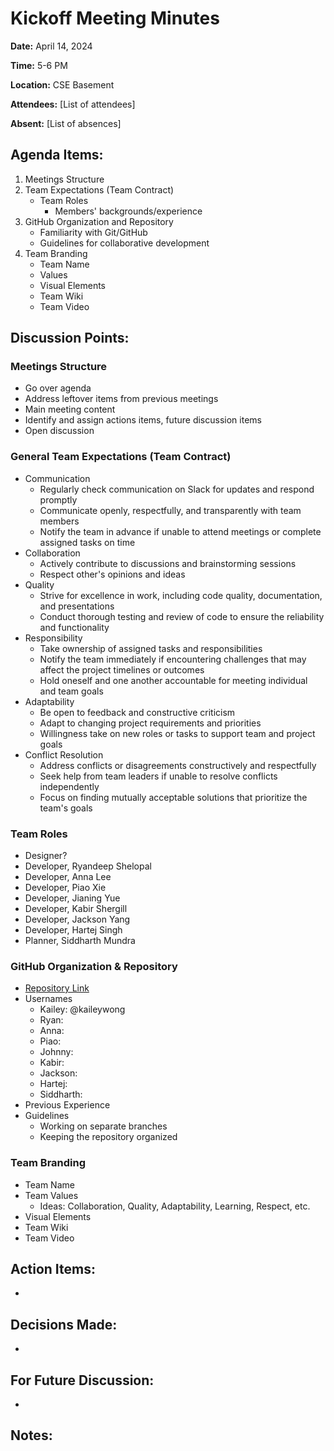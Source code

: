 # Kickoff Meeting Minutes

**Date:** April 14, 2024

**Time:** 5-6 PM

**Location:** CSE Basement

**Attendees:** [List of attendees]

**Absent:** [List of absences]

## Agenda Items:

1. Meetings Structure
2. Team Expectations (Team Contract)
   - Team Roles
     - Members' backgrounds/experience
3. GitHub Organization and Repository
   - Familiarity with Git/GitHub
   - Guidelines for collaborative development
4. Team Branding
   - Team Name
   - Values
   - Visual Elements
   - Team Wiki
   - Team Video

## Discussion Points:

### Meetings Structure

- Go over agenda
- Address leftover items from previous meetings
- Main meeting content
- Identify and assign actions items, future discussion items
- Open discussion

### General Team Expectations (Team Contract)

- Communication
  - Regularly check communication on Slack for updates and respond promptly
  - Communicate openly, respectfully, and transparently with team members
  - Notify the team in advance if unable to attend meetings or complete assigned tasks on time
- Collaboration
  - Actively contribute to discussions and brainstorming sessions
  - Respect other's opinions and ideas
- Quality
  - Strive for excellence in work, including code quality, documentation, and presentations
  - Conduct thorough testing and review of code to ensure the reliability and functionality
- Responsibility
  - Take ownership of assigned tasks and responsibilities
  - Notify the team immediately if encountering challenges that may affect the project timelines or outcomes
  - Hold oneself and one another accountable for meeting individual and team goals
- Adaptability
  - Be open to feedback and constructive criticism
  - Adapt to changing project requirements and priorities
  - Willingness take on new roles or tasks to support team and project goals
- Conflict Resolution
  - Address conflicts or disagreements constructively and respectfully
  - Seek help from team leaders if unable to resolve conflicts independently
  - Focus on finding mutually acceptable solutions that prioritize the team's goals

### Team Roles
- Designer?
- Developer, Ryandeep Shelopal
- Developer, Anna Lee
- Developer, Piao Xie
- Developer, Jianing Yue
- Developer, Kabir Shergill
- Developer, Jackson Yang
- Developer, Hartej Singh
- Planner, Siddharth Mundra

### GitHub Organization & Repository
- [Repository Link](https://github.com/cse110-sp24-group33/cse110-sp24-group33)
- Usernames
  - Kailey: @kaileywong
  - Ryan:
  - Anna:
  - Piao:
  - Johnny:
  - Kabir:
  - Jackson:
  - Hartej:
  - Siddharth:
- Previous Experience
- Guidelines
  - Working on separate branches
  - Keeping the repository organized

### Team Branding
- Team Name
- Team Values
  - Ideas: Collaboration, Quality, Adaptability, Learning, Respect, etc.
- Visual Elements
- Team Wiki
- Team Video

## Action Items:
- 

## Decisions Made:
- 

## For Future Discussion:

- 

## Notes:

